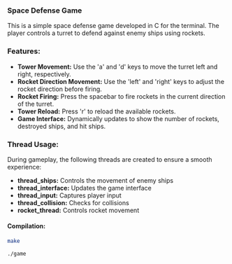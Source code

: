 ### Space Defense Game

This is a simple space defense game developed in C for the terminal. The player controls a turret to defend against enemy ships using rockets.

### Features:

- **Tower Movement:** Use the 'a' and 'd' keys to move the turret left and right, respectively.
- **Rocket Direction Movement:** Use the 'left' and 'right' keys to adjust the rocket direction before firing.
- **Rocket Firing:** Press the spacebar to fire rockets in the current direction of the turret.
- **Tower Reload:** Press 'r' to reload the available rockets.
- **Game Interface:** Dynamically updates to show the number of rockets, destroyed ships, and hit ships.

### Thread Usage:

During gameplay, the following threads are created to ensure a smooth experience:

- **thread_ships:** Controls the movement of enemy ships
- **thread_interface:** Updates the game interface
- **thread_input:** Captures player input
- **thread_collision:** Checks for collisions
- **rocket_thread:** Controls rocket movement

#### Compilation:
   ```bash
   make
   ```
   ```bash
   ./game
   ```
